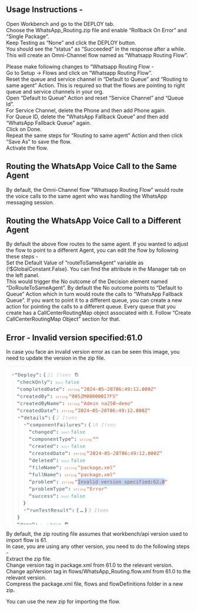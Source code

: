 ## Usage Instructions -

Open Workbench and go to the DEPLOY tab.  
Choose the WhatsApp_Routing.zip file and enable “Rollback On Error” and “Single Package”.  
Keep Testing as “None” and click the DEPLOY button.  
You should see the “status” as “Succeeded” in the response after a while.  
This will create an Omni-Channel flow named as “Whatsapp Routing Flow”.  
  
Please make following changes to “Whatsapp Routing Flow -  
Go to Setup -> Flows and click on “Whatsapp Routing Flow”.  
Reset the queue and service channel in “Default to Queue” and “Routing to same agent” Action. This is required so that the flows are pointing to right queue and service channels in your org.  
Open “Default to Queue” Action and reset “Service Channel” and “Queue Id”.  
For Service Channel, delete the Phone and then add Phone again.  
For Queue ID, delete the “WhatsApp Fallback Queue” and then add “WhatsApp Fallback Queue” again.  
Click on Done.  
Repeat the same steps for “Routing to same agent” Action and then click “Save As” to save the flow.  
Activate the flow.  


## Routing the WhatsApp Voice Call to the Same Agent 

By default, the Omni-Channel flow “Whatsapp Routing Flow” would route the voice calls to the same agent who was handling the WhatsApp messaging session.  

## Routing the WhatsApp Voice Call to a Different Agent

By default the above flow routes to the same agent. If you wanted to adjust the flow to point to a different Agent, you can edit the flow by following these steps -  
Set the Default Value of “routeToSameAgent” variable as {!$GlobalConstant.False}. You can find the attribute in the Manager tab on the left panel.  
This would trigger the No outcome of the  Decision element named “DoRouteToSameAgent”. By default the No outcome points to “Default to Queue” Action which in turn would route the calls to “WhatsApp Fallback Queue”. If you want to point it to a different queue, you can create a new action for pointing the calls to a different queue. Every queue that you create has a CallCenterRoutingMap object associated with it. Follow “Create CallCenterRoutingMap Object” section for that.	

## Error - Invalid version specified:61.0  
In case you face an invalid version error as can be seen this image, you need to update the version in the zip file.  
  
![img.png](img.png)

By default, the zip routing file assumes that workbench/api version used to import flow is 61.  
In case, you are using any other version, you need to do the following steps -  
Extract the zip file.  
Change version tag in package.xml from 61.0 to the relevant version.  
Change apiVersion tag in flows/WhatsApp_Routing.flow.xml from 61.0 to the relevant version.  
Compress the package.xml file, flows and flowDefinitions folder in a new zip.  

You can use the new zip for importing the flow.  